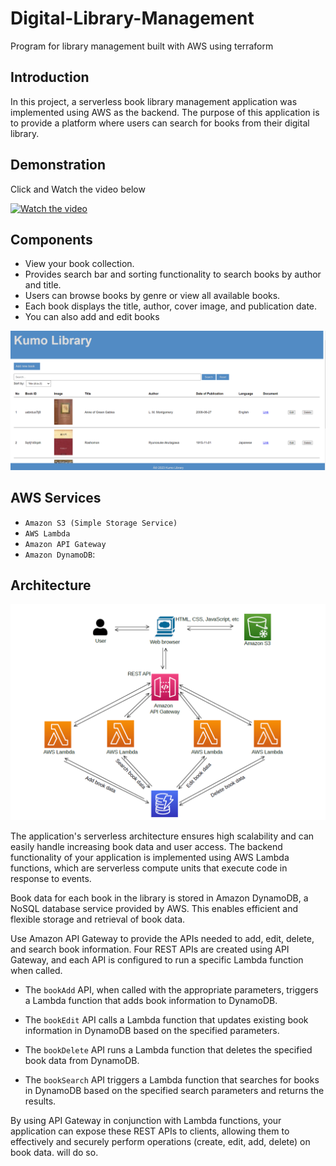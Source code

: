 # Digital-Library-Management
Program for library management built with AWS using terraform

## Introduction
In this project, a serverless book library management application was implemented using AWS as the backend. The purpose of this application is to provide a platform where users can search for books from their digital library.

## Demonstration
Click and Watch the video below

[![Watch the video](https://img.youtube.com/vi/dh46XrBceqs/hqdefault.jpg)](https://youtu.be/dh46XrBceqs)

## Components

- View your book collection.
- Provides search bar and sorting functionality to search books by author and title.
- Users can browse books by genre or view all available books.
- Each book displays the title, author, cover image, and publication date.
- You can also add and edit books

<img src="page.png" alt="page">


 ## AWS Services 

- `Amazon S3 (Simple Storage Service)`
- `AWS Lambda`
- `Amazon API Gateway`
- `Amazon DynamoDB`: 

## Architecture

 <img src="Architecture.png" alt="Architecture">

The application's serverless architecture ensures high scalability and can easily handle increasing book data and user access. The backend functionality of your application is implemented using AWS Lambda functions, which are serverless compute units that execute code in response to events.

Book data for each book in the library is stored in Amazon DynamoDB, a NoSQL database service provided by AWS. This enables efficient and flexible storage and retrieval of book data.

Use Amazon API Gateway to provide the APIs needed to add, edit, delete, and search book information. Four REST APIs are created using API Gateway, and each API is configured to run a specific Lambda function when called.

- The `bookAdd` API, when called with the appropriate parameters, triggers a Lambda function that adds book information to DynamoDB.

- The `bookEdit` API calls a Lambda function that updates existing book information in DynamoDB based on the specified parameters.

- The `bookDelete` API runs a Lambda function that deletes the specified book data from DynamoDB.

- The `bookSearch` API triggers a Lambda function that searches for books in DynamoDB based on the specified search parameters and returns the results.

By using API Gateway in conjunction with Lambda functions, your application can expose these REST APIs to clients, allowing them to effectively and securely perform operations (create, edit, add, delete) on book data. will do so.
